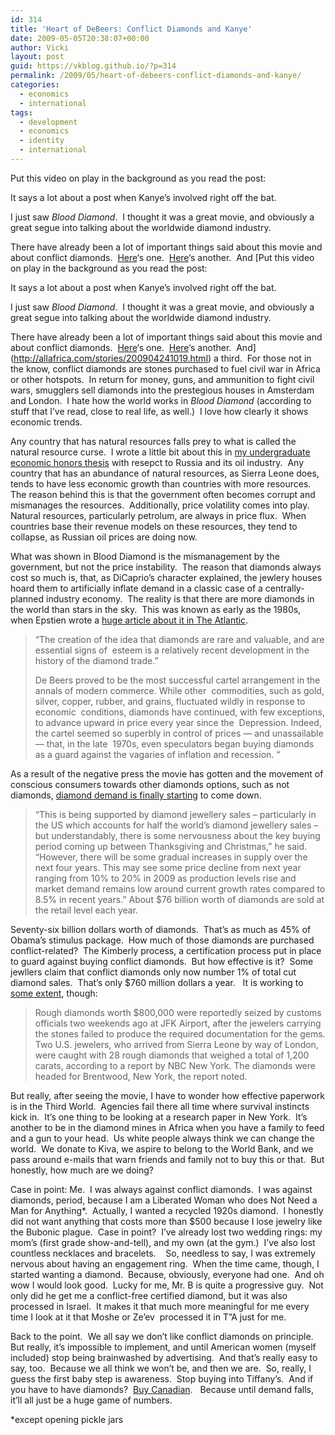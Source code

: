 ```yaml
---
id: 314
title: 'Heart of DeBeers: Conflict Diamonds and Kanye'
date: 2009-05-05T20:38:07+00:00
author: Vicki
layout: post
guid: https://vkblog.github.io/?p=314
permalink: /2009/05/heart-of-debeers-conflict-diamonds-and-kanye/
categories:
  - economics
  - international
tags:
  - development
  - economics
  - identity
  - international
---
```

Put this video on play in the background as you read the post:



It says a lot about a post when Kanye&#8217;s involved right off the bat.

I just saw _Blood Diamond_.  I thought it was a great movie, and obviously a great segue into talking about the worldwide diamond industry.

There have already been a lot of important things said about this movie and about conflict diamonds.  [Here](http://www.un.org/peace/africa/Diamond.html)&#8216;s one.  [Here](http://www.nj.com/insidejersey/index.ssf/2009/04/cut_color_carat_and_a_clear_co.html)&#8216;s another.  And [Put this video on play in the background as you read the post:



It says a lot about a post when Kanye&#8217;s involved right off the bat.

I just saw _Blood Diamond_.  I thought it was a great movie, and obviously a great segue into talking about the worldwide diamond industry.

There have already been a lot of important things said about this movie and about conflict diamonds.  [Here](http://www.un.org/peace/africa/Diamond.html)&#8216;s one.  [Here](http://www.nj.com/insidejersey/index.ssf/2009/04/cut_color_carat_and_a_clear_co.html)&#8216;s another.  And](http://allafrica.com/stories/200904241019.html) a third.  For those not in the know, conflict diamonds are stones purchased to fuel civil war in Africa or other hotspots.  In return for money, guns, and ammunition to fight civil wars, smugglers sell diamonds into the prestegious houses in Amsterdam and London.  I hate how the world works in _Blood Diamond_ (according to stuff that I&#8217;ve read, close to real life, as well.)  I love how clearly it shows economic trends.

Any country that has natural resources falls prey to what is called the natural resource curse.  I wrote a little bit about this in [my undergraduate economic honors thesis](vkorchagin.googlepages.com/KORCHAGINFINAL.pdf) with resepct to Russia and its oil industry.  Any country that has an abundance of natural resources, as Sierra Leone does, tends to have less economic growth than countries with more resources.  The reason behind this is that the government often becomes corrupt and mismanages the resources.  Additionally, price volatility comes into play.  Natural resources, particularly petrolum, are always in price flux.  When countries base their revenue models on these resources, they tend to collapse, as Russian oil prices are doing now.

What was shown in Blood Diamond is the mismanagement by the government, but not the price instability.  The reason that diamonds always cost so much is, that, as DiCaprio&#8217;s character explained, the jewlery houses hoard them to artificially inflate demand in a classic case of a centrally-planned industry economy.  The reality is that there are more diamonds in the world than stars in the sky.  This was known as early as the 1980s, when Epstien wrote a [huge article about it in The Atlantic](http://www.notbeaten.com/downloads/docs/Have_You_Ever_Tried_To_Sell_A_Diamond.pdf).

> &#8220;The creation of the idea that diamonds are rare and valuable, and are essential signs of  esteem is a relatively recent development in the history of the diamond trade.&#8221;
> 
> De Beers proved to be the most successful cartel arrangement in the annals of modern commerce. While other  commodities, such as gold, silver, copper, rubber, and grains, fluctuated wildly in response to economic  conditions, diamonds have continued, with few exceptions, to advance upward in price every year since the  Depression. Indeed, the cartel seemed so superbly in control of prices &#8212; and unassailable &#8212; that, in the late  1970s, even speculators began buying diamonds as a guard against the vagaries of inflation and recession. &#8220;

<p style="text-align: left;">
  As a result of the negative press the movie has gotten and the movement of conscious consumers towards other diamonds options, such as not diamonds, <a href="http://www.im-mining.com/2008/10/12/diamond-supply-pressures-globally-offset-by-firming-prices-for-now/">diamond demand is finally starting</a> to come down.
</p>

> <p style="text-align: left;">
>   “This is being supported by diamond jewellery sales &#8211; particularly in the US which accounts for half the world’s diamond jewellery sales &#8211; but understandably, there is some nervousness about the key buying period coming up between Thanksgiving and Christmas,” he said. “However, there will be some gradual increases in supply over the next four years. This may see some price decline from next year ranging from 10% to 20% in 2009 as production levels rise and market demand remains low around current growth rates compared to 8.5% in recent years.” About $76 billion worth of diamonds are sold at the retail level each year.
> </p>

<p style="text-align: left;">
  Seventy-six billion dollars worth of diamonds.  That&#8217;s as much as 45% of Obama&#8217;s stimulus package.  How much of those diamonds are purchased conflict-related?  The Kimberly process, a certification process put in place to guard against buying conflict diamonds.  But how effective is it?  Some jewllers claim that conflict diamonds only now number 1% of total cut diamond sales.  That&#8217;s only $760 million dollars a year.   It is working to <a href="http://www.diamonds.net/news/NewsItem.aspx?ArticleID=26039">some extent</a>, though:
</p>

> <p style="text-align: left;">
>   <span id="ctl00_ContentPlaceHolderMainContent_lblBody">Rough diamonds worth $800,000 were reportedly seized by customs officials two weekends ago at JFK Airport, after the jewelers carrying the stones failed to produce the required documentation for the gems. Two U.S. jewelers, who arrived from Sierra Leone by way of London, were caught with 28 rough diamonds that weighed a total of 1,200 carats, according to a report by NBC New York. The diamonds were headed for Brentwood, New York, the report noted. </span>
> </p>

<p style="text-align: left;">
  <span>But really, after seeing the movie, I have to wonder how effective paperwork is in the Third World.  Agencies fail there all time where survival instincts kick in.  It&#8217;s one thing to be looking at a research paper in New York.  It&#8217;s another to be in the diamond mines in Africa when you have a family to feed and a gun to your head.  Us white people always think we can change the world.  We donate to Kiva, we aspire to belong to the World Bank, and we pass around e-mails that warn friends and family not to buy this or that.  But honestly, how much are we doing?</span>
</p>

<p style="text-align: left;">
  <span>Case in point: Me.  I was always against conflict diamonds.  I was against diamonds, period, because I am a Liberated Woman who does Not Need a Man for Anything*.  Actually, I wanted a recycled 1920s diamond.  I honestly did not want anything that costs more than $500 because I lose jewelry like the Bubonic plague.  Case in point?  I&#8217;ve already lost two wedding rings: my mom&#8217;s (first grade show-and-tell), and my own (at the gym.)  I&#8217;ve also lost countless necklaces and bracelets.    So, needless to say, I was extremely nervous about having an engagement ring.  When the time came, though, I started wanting a diamond.  Because, obviously, everyone had one.  And oh wow I would look good.  Lucky for me, Mr. B is quite a progressive guy.  Not only did he get me a conflict-free certified diamond, but it was also processed in Israel.  It makes it that much more meaningful for me every time I look at it that Moshe or Ze&#8217;ev  processed it in T&#8221;A just for me. </span>
</p>

<p style="text-align: left;">
  <span>Back to the point.  We all say we don&#8217;t like conflict diamonds on principle.  But really, it&#8217;s impossible to implement, and until American women (myself included) stop being brainwashed by advertising.  And that&#8217;s really easy to say, too.  Because we all think we won&#8217;t be, and then we are.  So, really, I guess the first baby step is awareness.  Stop buying into Tiffany&#8217;s.  And if you have to have diamonds?  <a href="http://www.cbc.ca/news/background/diamonds/">Buy Canadian</a>.   Because until demand falls, it&#8217;ll all just be a huge game of numbers. </span>
</p>

<p style="text-align: left;">
  <span>*except opening pickle jars<br /> </span>
</p>

>
